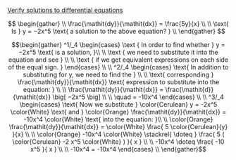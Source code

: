 [Verify solutions to differential equations](https://www.khanacademy.org/math/differential-equations/first-order-differential-equations/differential-equations-intro/e/introduction-to-differential-equations-and-initial-value-problems)

```math

\begin{gather}
   \\
   \frac{\mathit{dy}}{\mathit{dx}} = \frac{5y}{x} \\
   \\
   \text{ Is } y = −2x^5 \text{ a solution to the above equation? }
   \\
\end{gather}

```

```math
\begin{gather}
   ^1/_4 
     \begin{cases}
      \text { In order to find whether } y = −2x^5 \text{ is a solution, }\\
      \\
      \text { we need to substitute it into the equation and see } \\
      \\
      \text { if we get equivalent expressions on each side of the equal sign. }
     \end{cases}
   \\
   \\
   ^2/_4 
     \begin{cases}
      \text{ In addition to substituting for y, we need to find the } \\
      \\
      \text{ corresponding } \frac{\mathit{dy}}{\mathit{dx}} \text{ expression to substitute into the equation: } \\
      \\
      \frac{\mathit{dy}}{\mathit{dx}} = \frac{\mathit{d}}{\mathit{dx}} \big[ −2x^5 \big] \\
      \\
      \quad = -10x^4
     \end{cases}
   \\
   \\
   ^3/_4 
     \begin{cases}
      \text{ Now we substitute } \color{Cerulean} y = -2x^5 \color{White} \text{ and } \color{Orange} \frac{\mathit{dy}}{\mathit{dx}} = -10x^4 \color{White} \text{ into the equation: }\\
      \\
      \color{Orange} \frac{\mathit{dy}}{\mathit{dx}} = \color{White} \frac{ 5 \color{Cerulean}{y} }{x} \\
      \\
      \color{Orange} -10x^4 \color{White} \stackrel{ \doteq } \frac{ 5 ( \color{Cerulean} -2 x^5 \color{White} ) }{ x } \\
      \\
      -10x^4 \doteq \frac{ -10 x^5 }{ x } \\
      \\
      -10x^4 = -10x^4
     \end{cases}
    \\
\end{gather}
```
